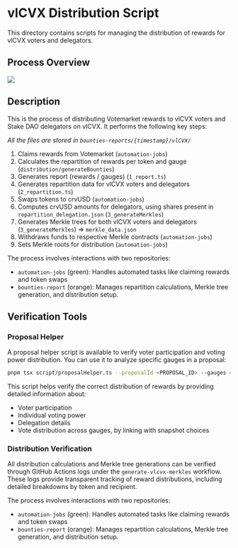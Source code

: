 # vlCVX Distribution Script

This directory contains scripts for managing the distribution of rewards for vlCVX voters and delegators.

## Process Overview
[![](https://mermaid.ink/img/pako:eNqVU12PmzAQ_CuW77GOmkvUh3BSJSCXJlIr5aNKq0AenHhJ3GCMbHNpdbr_3gXTFqpUuoIEhp2ZHXvsZ3rUAmhAT4aXZ_J5mhYErzCJcy4VMXDlRliiC7LVDhQ3F3B7Mhi8J1HyARwCSm6cdBIRJRji9AWKtydenWDvpaIGHSO6AMMd9CiZNuQpj7dfyRsiIIcTd9rYlumfccOfJZsrL728xRexIl5vW-CsgcyTWKuywg5NjXClq8I1rn5L95TnDW3xx9knMJcciDMAtmPtCWduLOGF-JfHRaO0TL5IdxaGX0lmtGrZBo6ylIBO0LXyHcJ9l7d6NS_qdV027HWyqXPQ2nnPf7VYNaDNbVBfz1YHvwtSuoZSW4nzlGBT6su7-4RXTiteJzf4pg-_1mA3Sg71UiN2gOFq49oCFKKrf8y5tVPI6h2gQ5LJPA_uJsPHx8mQWWcw2uBuPB6348FVCncORuX3hxv0qKXPZuG74f_RMUE01vKzSX2_ht9RISGbsSVbsTXb-Ml0e5CIxWzOFt5nr7K7vwHfjW4gP3qT3usDZRQTU1wKPKnPNS6l7gwKUhrgUEDGq9zVQb0gtE5p86M40sCZChg1ujqdaZDx3OJXVQrc61PJMWvV_n35CZHFTIk?type=png)](https://mermaid.live/edit#pako:eNqVU12PmzAQ_CuW77GOmkvUh3BSJSCXJlIr5aNKq0AenHhJ3GCMbHNpdbr_3gXTFqpUuoIEhp2ZHXvsZ3rUAmhAT4aXZ_J5mhYErzCJcy4VMXDlRliiC7LVDhQ3F3B7Mhi8J1HyARwCSm6cdBIRJRji9AWKtydenWDvpaIGHSO6AMMd9CiZNuQpj7dfyRsiIIcTd9rYlumfccOfJZsrL728xRexIl5vW-CsgcyTWKuywg5NjXClq8I1rn5L95TnDW3xx9knMJcciDMAtmPtCWduLOGF-JfHRaO0TL5IdxaGX0lmtGrZBo6ylIBO0LXyHcJ9l7d6NS_qdV027HWyqXPQ2nnPf7VYNaDNbVBfz1YHvwtSuoZSW4nzlGBT6su7-4RXTiteJzf4pg-_1mA3Sg71UiN2gOFq49oCFKKrf8y5tVPI6h2gQ5LJPA_uJsPHx8mQWWcw2uBuPB6348FVCncORuX3hxv0qKXPZuG74f_RMUE01vKzSX2_ht9RISGbsSVbsTXb-Ml0e5CIxWzOFt5nr7K7vwHfjW4gP3qT3usDZRQTU1wKPKnPNS6l7gwKUhrgUEDGq9zVQb0gtE5p86M40sCZChg1ujqdaZDx3OJXVQrc61PJMWvV_n35CZHFTIk)


## Description

This is the process of distributing Votemarket rewards to vlCVX voters and Stake DAO delegators on vlCVX. It performs the following key steps:

*All the files are stored in `bounties-reports/{timestamp}/vlCVX/`*

1. Claims rewards from Votemarket (`automation-jobs`)
2. Calculates the repartition of rewards per token and gauge (`distribution/generateBounties`)
3. Generates report (rewards / gauges) (`1_report.ts`)
4. Generates repartition data for vlCVX voters and delegators (`2_repartition.ts`)
5. Swaps tokens to crvUSD (`automation-jobs`)
6. Computes crvUSD amounts for delegators, using shares present in `repartition_delegation.json` (`3_generateMerkles`)
7. Generates Merkle trees for both vlCVX voters and delegators (`3_generateMerkles`) => `merkle_data.json`
8. Withdraws funds to respective Merkle contracts (`automation-jobs`)
9. Sets Merkle roots for distribution (`automation-jobs`)

The process involves interactions with two repositories:
- `automation-jobs` (green): Handles automated tasks like claiming rewards and token swaps
- `bounties-report` (orange): Manages repartition calculations, Merkle tree generation, and distribution setup.

## Verification Tools

### Proposal Helper

A proposal helper script is available to verify voter participation and voting power distribution. You can use it to analyze specific gauges in a proposal:

```bash
pnpm tsx script/proposalHelper.ts --proposalId <PROPOSAL_ID> --gauges <GAUGE_ADDRESSES>
```

This script helps verify the correct distribution of rewards by providing detailed information about:
- Voter participation
- Individual voting power
- Delegation details
- Vote distribution across gauges, by linking with snapshot choices

### Distribution Verification

All distribution calculations and Merkle tree generations can be verified through GitHub Actions logs under the `generate-vlcvx-merkles` workflow. These logs provide transparent tracking of reward distributions, including detailed breakdowns by token and recipient.

The process involves interactions with two repositories:
- `automation-jobs` (green): Handles automated tasks like claiming rewards and token swaps
- `bounties-report` (orange): Manages repartition calculations, Merkle tree generation, and distribution setup.